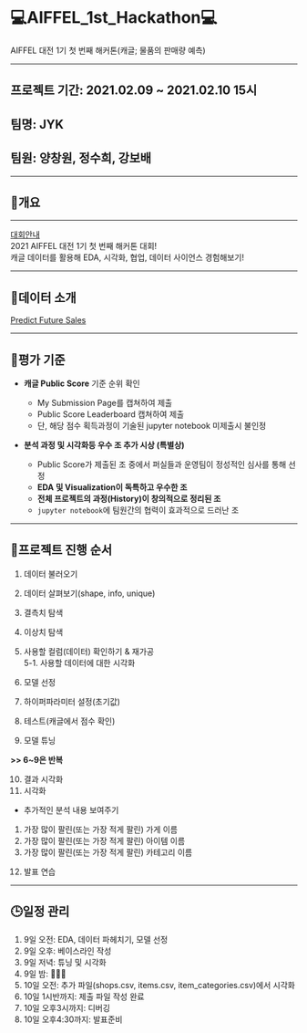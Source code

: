 # 💻AIFFEL_1st_Hackathon💻
AIFFEL 대전 1기 첫 번째 해커톤(캐글; 물품의 판매량 예측)
***
## 프로젝트 기간: 2021.02.09 ~ 2021.02.10 15시
## 팀명: JYK
## 팀원: 양창원, 정수희, 강보배
***
## 📝개요
***
[대회안내](https://www.notion.so/1-c05af8ae7a804dd9a8eb30a2f09ce7fc)  
2021 AIFFEL 대전 1기 첫 번째 해커톤 대회!  
캐글 데이터를 활용해 EDA, 시각화, 협업, 데이터 사이언스 경험해보기!  
***  
## 💾데이터 소개
[Predict Future Sales](https://www.kaggle.com/c/competitive-data-science-predict-future-sales/data)
***
## 📌평가 기준
- **캐글 Public Score** 기준 순위 확인
  - My Submission Page를 캡쳐하여 제출
  - Public Score Leaderboard 캡쳐하여 제출
  - 단, 해당 점수 획득과정이 기술된 jupyter notebook 미제출시 불인정

- **분석 과정 및 시각화등 우수 조 추가 시상 (특별상)**
    - Public Score가 제출된 조 중에서 퍼실들과 운영팀이 정성적인 심사를 통해 선정
     - **EDA 및 Visualization이 독특하고 우수한 조**
     - **전체 프로젝트의 과정(History)이 창의적으로 정리된 조**
     - `jupyter notebook`에 팀원간의 협력이 효과적으로 드러난 조  
***
## 🔐프로젝트 진행 순서
1. 데이터 불러오기  
2. 데이터 살펴보기(shape, info, unique)  
3. 결측치 탐색  
4. 이상치 탐색  
5. 사용할 컬럼(데이터) 확인하기 & 재가공  
5-1. 사용할 데이터에 대한 시각화  

6. 모델 선정  
7. 하이퍼파라미터 설정(초기값)  
8. 테스트(캐글에서 점수 확인)  
9. 모델 튜닝  
  
**>> 6~9은 반복**
  
10. 결과 시각화
11. 시각화
- 추가적인 분석 내용 보여주기  
1) 가장 많이 팔린(또는 가장 적게 팔린) 가게 이름  
2) 가장 많이 팔린(또는 가장 적게 팔린) 아이템 이름  
3) 가장 많이 팔린(또는 가장 적게 팔린) 카테고리 이름  
12. 발표 연습  
***
## 🕒일정 관리
1. 9일 오전: EDA, 데이터 파헤치기, 모델 선정
2. 9일 오후: 베이스라인 작성
3. 9일 저녁: 튜닝 및 시각화
4. 9일 밤: 🏃🏃🏃
5. 10일 오전: 추가 파일(shops.csv, items.csv, item_categories.csv)에서 시각화
6. 10일 1시반까지: 제출 파일 작성 완료
7. 10일 오후3시까지: 디버깅
8. 10일 오후4:30까지: 발표준비
